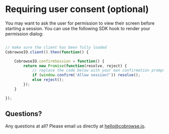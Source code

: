 # Requiring user consent (optional)

You may want to ask the user for permission to view their screen before starting a session. You can use the following SDK hook to render your permission dialog:

```javascript

// make sure the client has been fully loaded
CobrowseIO.client().then(function() {

    CobrowseIO.confirmSession = function() {
        return new Promise(function(resolve, reject) {
            // replace the code below with your own confirmation prompt, calling resolve or reject as a appropriate
            if (window.confirm('Allow session?')) resolve();
            else reject();
        });
    }

});

```

## Questions?
Any questions at all? Please email us directly at [hello@cobrowse.io](mailto:hello@cobrowse.io).
